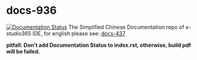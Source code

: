# docs-936
[![Documentation Status](https://readthedocs.org/projects/x-studio365/badge/?version=latest)](https://docs.x-studio365.com/zh_CN/latest/?badge=latest)
The Simplified Chinese Documentation repo of x-studio365 IDE, for english please see: [docs-437](https://github.com/x-studio365/docs-437)

**pitfall: Don't add Documentation Status to index.rst, otherwise, build pdf will be failed.**
